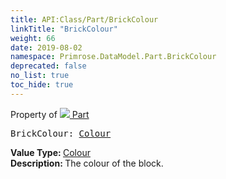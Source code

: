```yaml
---
title: API:Class/Part/BrickColour
linkTitle: "BrickColour"
weight: 66
date: 2019-08-02
namespace: Primrose.DataModel.Part.BrickColour
deprecated: false
no_list: true
toc_hide: true
---
```

Property of <a href="/docs/api-reference/Class/Part"><img src="/icons/silk/brick.png"/>&nbsp;Part</a>
<pre class="method-declaration">
BrickColour: <a class="type" href="/docs/api-reference/DataType/Colour">Colour</a></pre>
<b>Value Type: </b>
<a class="type" href="/docs/api-reference/DataType/Colour">Colour</a>
<br/>
<b>Description: </b>
The colour of the block.

